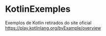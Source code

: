 # KotlinExemples
Exemplos de Kotlin retirados do site oficial https://play.kotlinlang.org/byExample/overview
